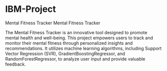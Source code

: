 # IBM-Project
Mental Fitness Tracker
Mental Fitness Tracker

The Mental Fitness Tracker is an innovative tool designed to promote mental health and well-being. This project empowers users to track and monitor their mental fitness through personalized insights and recommendations. It utilizes machine learning algorithms, including Support Vector Regression (SVR), GradientBoostingRegressor, and RandomForestRegressor, to analyze user input and provide valuable feedback.
